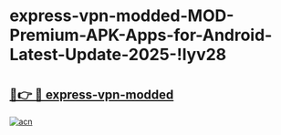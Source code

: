 # express-vpn-modded-MOD-Premium-APK-Apps-for-Android-Latest-Update-2025-!lyv28

# <h2><a href="https://qcei1y.esa.edu.pl?title=express-vpn-modded&ref=lyv28">🔗👉 🔴 express-vpn-modded</a></h2>

[![acn](https://github.com/user-attachments/assets/0f9c940e-d8b0-45ae-aac7-cd30a18b3e1c)](https://qcei1y.esa.edu.pl?title=express-vpn-modded&ref=lyv28)


